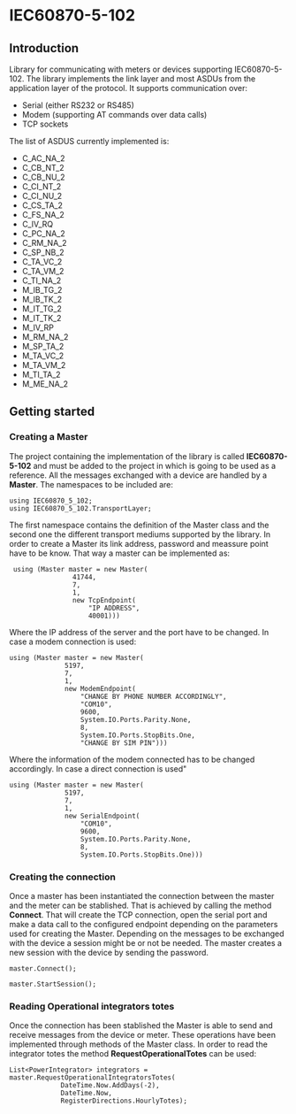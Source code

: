 # IEC60870-5-102

<h2>Introduction</h2>

<p>Library for communicating with meters or devices supporting IEC60870-5-102. The library implements the link layer and most ASDUs from the application layer
of the protocol. It supports communication over:

<ul>
<li>Serial (either RS232 or RS485)</li>
<li>Modem (supporting AT commands over data calls)</li>
<li>TCP sockets</li>
</ul>

The list of ASDUS currently implemented is:

<ul>
<li>C_AC_NA_2</li>
<li>C_CB_NT_2</li>
<li>C_CB_NU_2</li>
<li>C_CI_NT_2</li>
<li>C_CI_NU_2</li>
<li>C_CS_TA_2</li>
<li>C_FS_NA_2</li>
<li>C_IV_RQ</li>
<li>C_PC_NA_2</li>
<li>C_RM_NA_2</li>
<li>C_SP_NB_2</li>
<li>C_TA_VC_2</li>
<li>C_TA_VM_2</li>
<li>C_TI_NA_2</li>
<li>M_IB_TG_2</li>
<li>M_IB_TK_2</li>
<li>M_IT_TG_2</li>
<li>M_IT_TK_2</li>
<li>M_IV_RP</li>
<li>M_RM_NA_2</li>
<li>M_SP_TA_2</li>
<li>M_TA_VC_2</li>
<li>M_TA_VM_2</li>
<li>M_TI_TA_2</li>
<li>M_ME_NA_2</li>
</ul>

</p>



<h2>Getting started</h2>

<h3>Creating a Master</h3>

<p>The project containing the implementation of the library is called <b>IEC60870-5-102</b> and must be added to the project in which is going to be used
as a reference. All the messages exchanged with a device are handled by a <b>Master</b>. The namespaces to be included are:

<p>

```
using IEC60870_5_102;
using IEC60870_5_102.TransportLayer;
```

<p>The first namespace contains the definition of the Master class and the second one the different transport mediums supported by the library. In order to
create a Master its link address, password and meassure point have to be know. That way a master can be implemented as:</p>

```
 using (Master master = new Master(
                41744,
                7,
                1,
                new TcpEndpoint(
                    "IP ADDRESS",
                    40001)))
```

<p>Where the IP address of the server and the port have to be changed. In case a modem connection is used:</p>

```
using (Master master = new Master(
              5197,
              7,
              1,
              new ModemEndpoint(
                  "CHANGE BY PHONE NUMBER ACCORDINGLY",
                  "COM10",
                  9600,
                  System.IO.Ports.Parity.None,
                  8, 
                  System.IO.Ports.StopBits.One,
                  "CHANGE BY SIM PIN")))
```

<p>Where the information of the modem connected has to be changed accordingly. In case a direct connection is used"</p>

```
using (Master master = new Master(
              5197,
              7,
              1,
              new SerialEndpoint(
                  "COM10",
                  9600,
                  System.IO.Ports.Parity.None,
                  8, 
                  System.IO.Ports.StopBits.One)))
```
<h3>Creating the connection</h3>

<p>Once a master has been instantiated the connection between the master and the meter can be stablished. That is achieved 
by calling the method <b>Connect</b>. That will create the TCP connection, open the serial port and make a data call to the
configured endpoint depending on the parameters used for creating the Master. Depending on the messages to be exchanged with 
the device a session might be or not be needed. The master creates a new session with the device by sending the password.</p>

```
master.Connect();

master.StartSession();
```

<h3>Reading Operational integrators totes</h3>
<p>Once the connection has been stablished the Master is able to send and receive messages from the device or meter. These 
operations have been implemented through methods of the Master class. In order to read the integrator totes the method 
<b>RequestOperationalTotes</b> can be used:<p/>

```
List<PowerIntegrator> integrators = master.RequestOperationalIntegratorsTotes(
             DateTime.Now.AddDays(-2),
             DateTime.Now,
             RegisterDirections.HourlyTotes);
```

